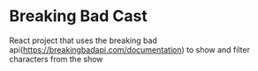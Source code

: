 # Breaking Bad Cast

React project that uses the breaking bad api(https://breakingbadapi.com/documentation) to show and filter characters from the show

